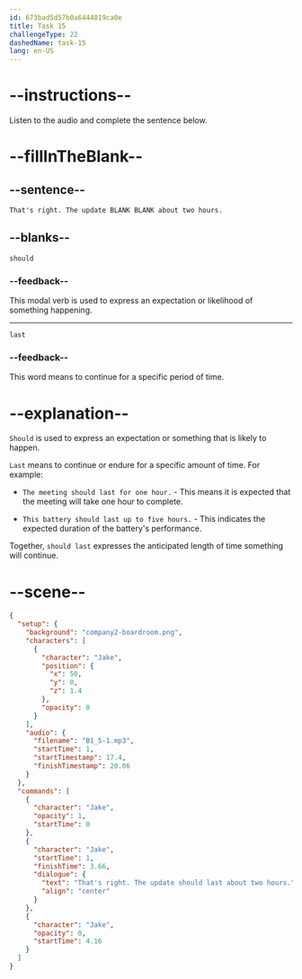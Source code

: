 ```yaml
---
id: 673bad5d57b0a6444819ca0e
title: Task 15
challengeType: 22
dashedName: task-15
lang: en-US
---
```

<!-- (Audio) Jake: That's right. The update should last about two hours. -->

# --instructions--

Listen to the audio and complete the sentence below.

# --fillInTheBlank--

## --sentence--

`That's right. The update BLANK BLANK about two hours.`

## --blanks--

`should`

### --feedback--

This modal verb is used to express an expectation or likelihood of something happening.

---

`last`

### --feedback--

This word means to continue for a specific period of time.

# --explanation--

`Should` is used to express an expectation or something that is likely to happen. 

`Last` means to continue or endure for a specific amount of time. For example:

- `The meeting should last for one hour.` - This means it is expected that the meeting will take one hour to complete.

- `This battery should last up to five hours.` - This indicates the expected duration of the battery's performance.

Together, `should last` expresses the anticipated length of time something will continue.

# --scene--

```json
{
  "setup": {
    "background": "company2-boardroom.png",
    "characters": [
      {
        "character": "Jake",
        "position": {
          "x": 50,
          "y": 0,
          "z": 1.4
        },
        "opacity": 0
      }
    ],
    "audio": {
      "filename": "B1_5-1.mp3",
      "startTime": 1,
      "startTimestamp": 17.4,
      "finishTimestamp": 20.06
    }
  },
  "commands": [
    {
      "character": "Jake",
      "opacity": 1,
      "startTime": 0
    },
    {
      "character": "Jake",
      "startTime": 1,
      "finishTime": 3.66,
      "dialogue": {
        "text": "That's right. The update should last about two hours.",
        "align": "center"
      }
    },
    {
      "character": "Jake",
      "opacity": 0,
      "startTime": 4.16
    }
  ]
}
```
